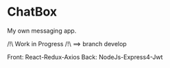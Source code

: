 # ChatBox
My own messaging app.

/!\ Work in Progress /!\ ==> branch develop


Front: React-Redux-Axios
Back: NodeJs-Express4-Jwt
